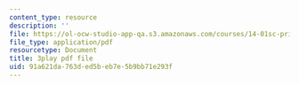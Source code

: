 ```yaml
---
content_type: resource
description: ''
file: https://ol-ocw-studio-app-qa.s3.amazonaws.com/courses/14-01sc-principles-of-microeconomics-fall-2011/91a621da763ded5beb7e5b9bb71e293f_RFTa52F8YZ0.pdf
file_type: application/pdf
resourcetype: Document
title: 3play pdf file
uid: 91a621da-763d-ed5b-eb7e-5b9bb71e293f
---
```

